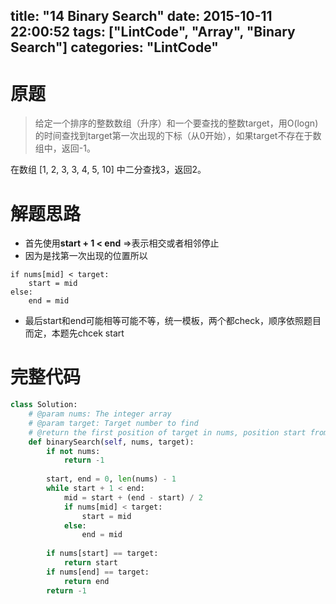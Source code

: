 title: "14 Binary Search"
date: 2015-10-11 22:00:52
tags: ["LintCode", "Array", "Binary Search"]
categories: "LintCode"
---

# 原题
>给定一个排序的整数数组（升序）和一个要查找的整数target，用O(logn)的时间查找到target第一次出现的下标（从0开始），如果target不存在于数组中，返回-1。

在数组 [1, 2, 3, 3, 4, 5, 10] 中二分查找3，返回2。

# 解题思路
* 首先使用**start + 1 < end** =>表示相交或者相邻停止
* 因为是找第一次出现的位置所以
```
if nums[mid] < target:
    start = mid
else:
    end = mid
```
* 最后start和end可能相等可能不等，统一模板，两个都check，顺序依照题目而定，本题先chcek start

# 完整代码
```python
class Solution:
    # @param nums: The integer array
    # @param target: Target number to find
    # @return the first position of target in nums, position start from 0 
    def binarySearch(self, nums, target):
        if not nums:
            return -1
            
        start, end = 0, len(nums) - 1
        while start + 1 < end:
            mid = start + (end - start) / 2
            if nums[mid] < target:
                start = mid
            else:
                end = mid
                
        if nums[start] == target:
            return start
        if nums[end] == target:
            return end
        return -1
```
